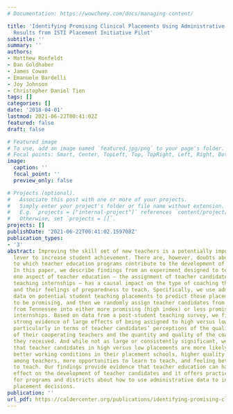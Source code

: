 ```yaml
---
# Documentation: https://wowchemy.com/docs/managing-content/

title: 'Identifying Promising Clinical Placements Using Administrative Data: Preliminary
  Results from ISTI Placement Initiative Pilot'
subtitle: ''
summary: ''
authors:
- Matthew Ronfeldt
- Dan Goldhaber
- James Cowan
- Emanuele Bardelli
- Joy Johnson
- Christopher Daniel Tien
tags: []
categories: []
date: '2018-04-01'
lastmod: 2021-06-22T00:41:02Z
featured: false
draft: false

# Featured image
# To use, add an image named `featured.jpg/png` to your page's folder.
# Focal points: Smart, Center, TopLeft, Top, TopRight, Left, Right, BottomLeft, Bottom, BottomRight.
image:
  caption: ''
  focal_point: ''
  preview_only: false

# Projects (optional).
#   Associate this post with one or more of your projects.
#   Simply enter your project's folder or file name without extension.
#   E.g. `projects = ["internal-project"]` references `content/project/deep-learning/index.md`.
#   Otherwise, set `projects = []`.
projects: []
publishDate: '2021-06-22T00:41:02.159708Z'
publication_types:
- '3'
abstract: Improving the skill set of new teachers is a potentially important policy
  lever to increase student achievement. There are, however, doubts about the extent
  to which teacher education programs contribute to the development of teachers’ skills.
  In this paper, we describe findings from an experiment designed to test whether
  one aspect of teacher education – the assignment of teacher candidates to student
  teaching internships – has a causal impact on the type of coaching they receive
  and their feelings of preparedness to teach. Specifically, we use administrative
  data on potential student teaching placements to predict those placements more likely
  to be promising, and then we randomly assign teacher candidates from one large program
  from Tennessee into either more promising (high index) or less promising (low index)
  internships. Based on data from a post-student teaching survey, we find consistently
  strong evidence of large effects of being assigned to high versus low index placements,
  particularly in terms of teacher candidates’ perceptions of the quality of instruction
  of their cooperating teachers and the quantity and quality of the coaching that
  they received. And while not as large or consistently significant, we also found
  that teacher candidates in high versus low placements are more likely to report
  better working conditions in their placement schools, higher quality collaboration
  among teachers, more opportunities to learn to teach, and feeling better prepared
  to teach. Our findings provide evidence that teacher education can have a causal
  effect on the development of teacher candidates and it offers practical implications
  for programs and districts about how to use administrative data to inform internship
  placement decisions.
publication: ''
url_pdf: https://caldercenter.org/publications/identifying-promising-clinical-placements-using-administrative-data-preliminary-results
---
```

